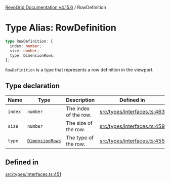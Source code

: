 [RevoGrid Documentation v4.15.6](README.md) / RowDefinition

# Type Alias: RowDefinition

```ts
type RowDefinition: {
  index: number;
  size: number;
  type: DimensionRows;
};
```

`RowDefinition` is a type that represents a row definition in the
viewport.

## Type declaration

| Name | Type | Description | Defined in |
| ------ | ------ | ------ | ------ |
| `index` | `number` | The index of the row. | [src/types/interfaces.ts:463](https://github.com/revolist/revogrid/blob/8ab186c1ae2faee97d25784acff6dbf4187524f8/src/types/interfaces.ts#L463) |
| `size` | `number` | The size of the row. | [src/types/interfaces.ts:459](https://github.com/revolist/revogrid/blob/8ab186c1ae2faee97d25784acff6dbf4187524f8/src/types/interfaces.ts#L459) |
| `type` | [`DimensionRows`](TypeAlias.DimensionRows.md) | The type of the row. | [src/types/interfaces.ts:455](https://github.com/revolist/revogrid/blob/8ab186c1ae2faee97d25784acff6dbf4187524f8/src/types/interfaces.ts#L455) |

## Defined in

[src/types/interfaces.ts:451](https://github.com/revolist/revogrid/blob/8ab186c1ae2faee97d25784acff6dbf4187524f8/src/types/interfaces.ts#L451)
